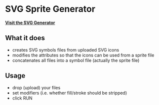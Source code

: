 # SVG Sprite Generator

**[Visit the SVG Generator](https://svg-sprite-generator.vercel.app/)**

## What it does

 - creates SVG symbols files from uploaded SVG icons
 - modifies the attributes so that the icons can be used from a sprite file
 - concatenates all files into a symbol file (actually the sprite file)

## Usage

 - drop (upload) your files
 - set modifiers (i.e. whether fill/stroke should be stripped)
 - click RUN

